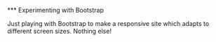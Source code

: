 *** Experimenting with Bootstrap

Just playing with Bootstrap to make a responsive site which adapts to different screen sizes. Nothing else!